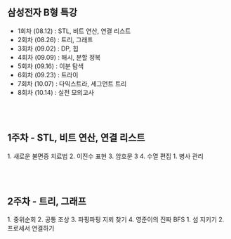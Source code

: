 ## 삼성전자 B형 특강

* 1회차 (08.12) : STL, 비트 연산, 연결 리스트
* 2회차 (08.26) : 트리, 그래프
* 3회차 (09.02) : DP, 힙
* 4회차 (09.09) : 해시, 분할 정복
* 5회차 (09.16) : 이분 탐색
* 6회차 (09.23) : 트라이
* 7회차 (10.07) : 다익스트라, 세그먼트 트리
* 8회차 (10.14) : 실전 모의고사

<br><br>

## 1주차 - STL, 비트 연산, 연결 리스트

<PRACTICE>
1. 새로운 불면증 치료법
2. 이진수 표현
3. 암호문 3
4. 수열 편집

<ACTUAL>
1. 병사 관리

<br><br>

## 2주차 - 트리, 그래프

<PRACTICE>
1. 중위순회
2. 공통 조상
3. 파핑파핑 지뢰 찾기
4. 영준이의 진짜 BFS

<ACTUAL>
1. 섬 지키기
2. 프로세서 연결하기
